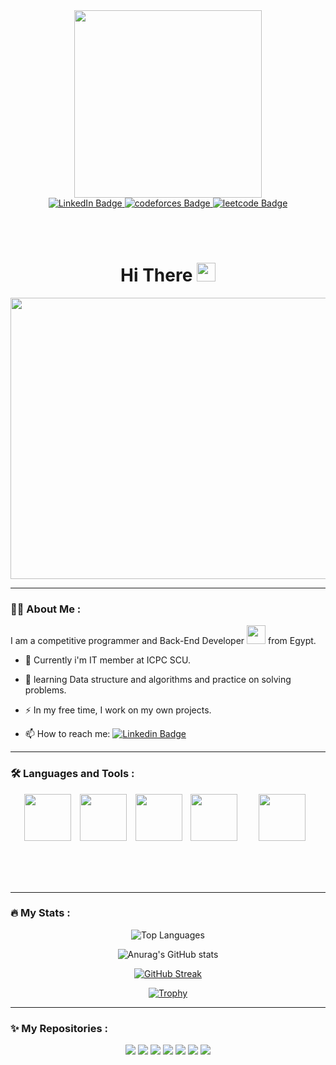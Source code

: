 <div id="header" align="center">
   <img src="https://media.giphy.com/media/wLNuW1tCKRiPmDV5Y4/giphy.gif" width="300" hight="250"/>
</div>

<div id="badges" align="center">
  <a href="https://www.linkedin.com/in/omar-alaraby-253702232/">
    <img src="https://img.shields.io/badge/LinkedIn-blue?style=for-the-badge&logo=linkedin&logoColor=white" alt="LinkedIn Badge"/>
  </a>
  <a href="your-youtube-URL">
    <img src="https://img.shields.io/badge/CodeForces-orange?style=for-the-badge&logo=codeforces&logoColor=black" alt="codeforces Badge"/>
  </a>
  <a href="your-twitter-URL">
    <img src="https://img.shields.io/badge/LeetCode-gold?style=for-the-badge&logo=leetcode&logoColor=black" alt="leetcode Badge"/>
  </a>
</div>

<div align="center">
   <img src="https://komarev.com/ghpvc/?username=OmarAlaraby&style=flat-square&color=blue" alt=""/>
</div>

<br><br>

<h1 align="center">
  Hi There
  <img src="https://media.giphy.com/media/hvRJCLFzcasrR4ia7z/giphy.gif" width="30px"/>
</h1>

<div align="center">
  <img src="https://media.giphy.com/media/wLNuW1tCKRiPmDV5Y4/giphy.gif" width="600" height="450"/>
</div>

---
### :man_technologist: About Me :

I am a competitive programmer and Back-End Developer <img src="https://media.giphy.com/media/WUlplcMpOCEmTGBtBW/giphy.gif" width="30"> from Egypt.

- :telescope: Currently i'm IT member at ICPC SCU.

- :seedling: learning Data structure and algorithms and practice on solving problems.

- :zap: In my free time, I work on my own projects.

- :mailbox: How to reach me: [![Linkedin Badge](https://img.shields.io/badge/-Omar_Alaraby-blue?style=flat&logo=Linkedin&logoColor=white)](https://www.linkedin.com/in/omar-alaraby-253702232/)

---

### :hammer_and_wrench: Languages and Tools :

<div align="center" >
   <img src="https://cdn.jsdelivr.net/gh/devicons/devicon/icons/python/python-original.svg" width="75" hight="75" style="margin-right: 10px;"/>
   <img src="https://cdn.jsdelivr.net/gh/devicons/devicon/icons/cplusplus/cplusplus-original.svg" width="75" hight="75" style="margin-right: 10px;"/>
   <img src="https://github.com/OmarAlaraby/Omar-Alaraby/assets/99359641/f2ceb096-d001-441e-bff2-38d5b5161f3f" width="75" hight="75" style="margin-right: 10px;"/>

   <img src="https://cdn.jsdelivr.net/gh/devicons/devicon/icons/vscode/vscode-original.svg" width="75" hight="75" style="margin-right: 30px;"/>
   <img src="https://cdn.jsdelivr.net/gh/devicons/devicon/icons/pycharm/pycharm-original.svg" width="75" hight="75" style="margin-right: 10px;"/>
</div>

<br><br><br>

---

### :fire: My Stats :

<p align="center">
   <img src="https://github-readme-stats.vercel.app/api/top-langs/?username=OmarAlaraby&layout=compact&theme=radical&card_width=200px" alt="Top Languages" />
</p>

<p align="center">
  <img src="https://github-readme-stats.vercel.app/api?username=OmarAlaraby&show_icons=true&theme=radical&card_width=250px" alt="Anurag's GitHub stats" />
</p>

<p align="center">
  <a href="https://git.io/streak-stats">
    <img src="https://github-readme-streak-stats.herokuapp.com/?user=OmarAlaraby&theme=radical&card_width=520px" alt="GitHub Streak" />
  </a>
</p>

<p align="center">
  <a href="https://github.com/ryo-ma/github-profile-trophy">
    <img src="https://github-profile-trophy.vercel.app/?username=OmarAlaraby&theme=radical&row=1" alt="Trophy" />
  </a>
</p>

---

### :sparkles: My Repositories :

<div align="center">
   <img src="https://github-readme-stats.vercel.app/api/pin/?username=OmarAlaraby&repo=Little-Lemon&theme=radical" />
   <img src="https://github-readme-stats.vercel.app/api/pin/?username=OmarAlaraby&repo=little-lemon-API&theme=radical" />
   <img src="https://github-readme-stats.vercel.app/api/pin/?username=OmarAlaraby&repo=Codeforces-Tasks-API&theme=radical" />
   <img src="https://github-readme-stats.vercel.app/api/pin/?username=OmarAlaraby&repo=CP-Templates&theme=radical" />
   <img src="https://github-readme-stats.vercel.app/api/pin/?username=OmarAlaraby&repo=The-Final-Project-ODC&theme=radical" />
   <img src="https://github-readme-stats.vercel.app/api/pin/?username=OmarAlaraby&repo=Hotel-Reservation-System&theme=radical" />
   <img src="https://github-readme-stats.vercel.app/api/pin/?username=OmarAlaraby&repo=Whats-app-add-members-Script&theme=radical" />
</div>

